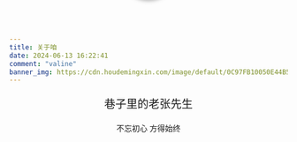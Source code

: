 ```yaml
---
title: 关于咱
date: 2024-06-13 16:22:41
comment: "valine"
banner_img: https://cdn.houdemingxin.com/image/default/0C97FB10050E44B5A46190DFA785E1B0-6-2.png
---
```


<style>
  
    .board{
        position:relative;
    }
    .avatar{
        width: 100px;
        height: 100px;
        position: absolute;
        top: -100px;
       left: 50%;
       transform: translateX(-50%);
        z-index: 9999;
        box-shadow: 0 2px 5px 0 rgba(0, 0, 0, 0.16), 0 2px 10px 0 rgba(0, 0, 0, 0.12);
        border-radius: 50%;
    }
    .info{
        margin:0 auto;
        text-align: center;
    }
    .user_name{
        font-size: 20px;
        font-weight: 500;
        margin-top: 20px;
    }
    .icon_box{
        position: relative;
    }
     .vx:hover + .vx_qrcode{
        display: block;
     }
    .vx_qrcode{
        width: 100px;
        height: 100px;
        position: absolute;
        z-index: 9999;
        top: 40px;
       left: 50%;
       transform: translateX(-50%);
       display: none;
    }
     .qq:hover + .qq_qrcode{
        display: block;
     }
    .qq_qrcode{
        width: 100px;
        height: 100px;
        position: absolute;
        z-index: 9999;
        top: 40px;
       left: 50%;
       transform: translateX(-50%);
       display: none;
    }
</style>
<img src="https://github.com/laozhangxiansheng/laozhangxiansheng.github.io/blob/master/img/avatar.png?raw=true"  class="avatar">
<div class="info">
    <p class="user_name">
    巷子里的老张先生
    </p>
    <span>不忘初心 方得始终</span>
    <div class="icon_box">
        <span class="iconfont icon-wechat-fill vx" style="color:#07c160; font-size: 25px; margin-right: 10px; cursor: pointer;"></span>
        <img src="https://cdn.houdemingxin.com/image/default/112A9C29D2634BA4A3E932DA49929B63-6-2.png"  class="vx_qrcode">
        <span class="iconfont icon-qq-fill qq" style="color:#1296db;font-size: 25px; margin-right: 10px; cursor: pointer;" ></span>
        <img src="https://cdn.houdemingxin.com/image/default/9DC30992B1974D508D0E96683CDDD926-6-2.png"  class="qq_qrcode">
    </div>

</div>
